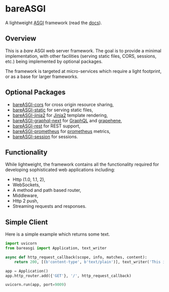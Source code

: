 # bareASGI

A lightweight [ASGI](user-guide/asgi) framework
(read the [docs](https://rob-blackbourn.github.io/bareASGI/)).

## Overview

This is a _bare_ ASGI web server framework. The goal is to provide
a minimal implementation, with other facilities (serving static files, CORS,
sessions, etc.) being implemented by optional packages.

The framework is targeted at micro-services which require a light footprint, or
as a base for larger frameworks.

## Optional Packages

* [bareASGI-cors](https://github.com/rob-blackbourn/bareASGI-cors) for cross origin resource sharing,
* [bareASGI-static](https://github.com/rob-blackbourn/bareASGI-static) for serving static files,
* [bareASGI-jinja2](https://github.com/rob-blackbourn/bareASGI-jinja2) for [Jinja2](https://github.com/pallets/jinja) template rendering,
* [bareASGI-graphql-next](https://github.com/rob-blackbourn/bareASGI-graphql-next) for [GraphQL](https://github.com/graphql-python/graphql-core) and [grapehene](https://github.com/graphql-python/graphene),
* [bareASGI-rest](https://github.com/rob-blackbourn/bareASGI-rest) for REST support,
* [bareASGI-prometheus](https://github.com/rob-blackbourn/bareASGI-prometheus) for [prometheus](https://prometheus.io/) metrics,
* [bareASGI-session](https://github.com/rob-blackbourn/bareASGI-session) for sessions.

## Functionality

While lightweight, the framework contains all the functionality required for
developing sophisticated web applications including:

* Http (1.0, 1.1, 2),
* WebSockets,
* A method and path based router,
* Middleware,
* Http 2 push,
* Streaming requests and responses.

## Simple Client

Here is a simple example which returns some text.

```python
import uvicorn
from bareasgi import Application, text_writer

async def http_request_callback(scope, info, matches, content):
    return 200, [(b'content-type', b'text/plain')], text_writer('This is not a test')

app = Application()
app.http_router.add({'GET'}, '/', http_request_callback)

uvicorn.run(app, port=9009)
```
